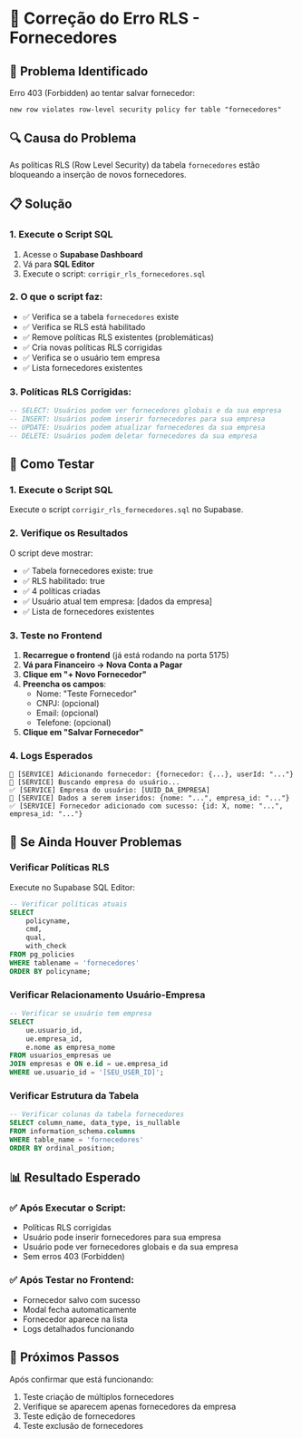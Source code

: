 # 🔧 Correção do Erro RLS - Fornecedores

## 🚨 Problema Identificado
Erro 403 (Forbidden) ao tentar salvar fornecedor:
```
new row violates row-level security policy for table "fornecedores"
```

## 🔍 Causa do Problema
As políticas RLS (Row Level Security) da tabela `fornecedores` estão bloqueando a inserção de novos fornecedores.

## 📋 Solução

### 1. Execute o Script SQL
1. Acesse o **Supabase Dashboard**
2. Vá para **SQL Editor**
3. Execute o script: `corrigir_rls_fornecedores.sql`

### 2. O que o script faz:
- ✅ Verifica se a tabela `fornecedores` existe
- ✅ Verifica se RLS está habilitado
- ✅ Remove políticas RLS existentes (problemáticas)
- ✅ Cria novas políticas RLS corrigidas
- ✅ Verifica se o usuário tem empresa
- ✅ Lista fornecedores existentes

### 3. Políticas RLS Corrigidas:
```sql
-- SELECT: Usuários podem ver fornecedores globais e da sua empresa
-- INSERT: Usuários podem inserir fornecedores para sua empresa
-- UPDATE: Usuários podem atualizar fornecedores da sua empresa
-- DELETE: Usuários podem deletar fornecedores da sua empresa
```

## 🧪 Como Testar

### 1. Execute o Script SQL
Execute o script `corrigir_rls_fornecedores.sql` no Supabase.

### 2. Verifique os Resultados
O script deve mostrar:
- ✅ Tabela fornecedores existe: true
- ✅ RLS habilitado: true
- ✅ 4 políticas criadas
- ✅ Usuário atual tem empresa: [dados da empresa]
- ✅ Lista de fornecedores existentes

### 3. Teste no Frontend
1. **Recarregue o frontend** (já está rodando na porta 5175)
2. **Vá para Financeiro → Nova Conta a Pagar**
3. **Clique em "+ Novo Fornecedor"**
4. **Preencha os campos**:
   - Nome: "Teste Fornecedor"
   - CNPJ: (opcional)
   - Email: (opcional)
   - Telefone: (opcional)
5. **Clique em "Salvar Fornecedor"**

### 4. Logs Esperados
```
🔧 [SERVICE] Adicionando fornecedor: {fornecedor: {...}, userId: "..."}
🔧 [SERVICE] Buscando empresa do usuário...
✅ [SERVICE] Empresa do usuário: [UUID_DA_EMPRESA]
🔧 [SERVICE] Dados a serem inseridos: {nome: "...", empresa_id: "..."}
✅ [SERVICE] Fornecedor adicionado com sucesso: {id: X, nome: "...", empresa_id: "..."}
```

## 🚨 Se Ainda Houver Problemas

### Verificar Políticas RLS
Execute no Supabase SQL Editor:
```sql
-- Verificar políticas atuais
SELECT 
    policyname,
    cmd,
    qual,
    with_check
FROM pg_policies 
WHERE tablename = 'fornecedores'
ORDER BY policyname;
```

### Verificar Relacionamento Usuário-Empresa
```sql
-- Verificar se usuário tem empresa
SELECT 
    ue.usuario_id,
    ue.empresa_id,
    e.nome as empresa_nome
FROM usuarios_empresas ue
JOIN empresas e ON e.id = ue.empresa_id
WHERE ue.usuario_id = '[SEU_USER_ID]';
```

### Verificar Estrutura da Tabela
```sql
-- Verificar colunas da tabela fornecedores
SELECT column_name, data_type, is_nullable 
FROM information_schema.columns 
WHERE table_name = 'fornecedores' 
ORDER BY ordinal_position;
```

## 📊 Resultado Esperado

### ✅ Após Executar o Script:
- Políticas RLS corrigidas
- Usuário pode inserir fornecedores para sua empresa
- Usuário pode ver fornecedores globais e da sua empresa
- Sem erros 403 (Forbidden)

### ✅ Após Testar no Frontend:
- Fornecedor salvo com sucesso
- Modal fecha automaticamente
- Fornecedor aparece na lista
- Logs detalhados funcionando

## 🔄 Próximos Passos
Após confirmar que está funcionando:
1. Teste criação de múltiplos fornecedores
2. Verifique se aparecem apenas fornecedores da empresa
3. Teste edição de fornecedores
4. Teste exclusão de fornecedores 